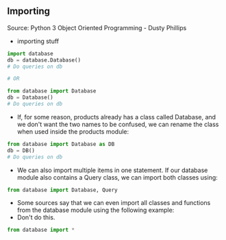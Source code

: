 ## Importing

Source: Python 3 Object Oriented Programming - Dusty Phillips

- importing stuff

```python
import database
db = database.Database()
# Do queries on db

# OR

from database import Database
db = Database()
# Do queries on db
```

- If, for some reason, products already has a class called Database, and we don't want the two names to be confused, we can rename the class when used inside the products module: 
```python
from database import Database as DB
db = DB()
# Do queries on db
```
- We can also import multiple items in one statement. If our database module also contains a Query class, we can import both classes using:

```python
from database import Database, Query
```

- Some sources say that we can even import all classes and functions from the database module using the following example:
- Don't do this.
```python
from database import *
```




